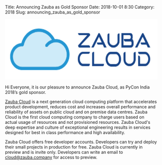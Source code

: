 Title: Announcing Zauba as Gold Sponsor
Date: 2018-10-01 8:30
Category: 2018
Slug: announcing_zauba_as_gold_sponsor

<p class="text-center">
	<a href="https://zauba.company/" target="_blank">
		<img src="https://raw.githubusercontent.com/pythonindia/inpycon2018/master/img/sponsors/zaubacloud.png" alt="Zauba Cloud" height="200"/>
	</a>
</p>

Hi Everyone, it is our pleasure to announce Zauba Cloud, as PyCon India 2018’s gold sponsor.
<!-- PELICAN_END_SUMMARY -->

[Zauba Cloud](https://zauba.company/) is a next generation cloud computing platform that accelerates product development, reduces cost and increases overall performance and reliability of assets on public cloud and on premise data centres.
Zauba Cloud is the first cloud computing company to charge users based on actual usage of resources and not provisioned resources. Zauba Cloud's deep expertise and culture of exceptional engineering results in services designed for best in class performance and high availability.

Zauba Cloud offers free developer accounts. Developers can try and deploy their small projects in production for free.
Zauba Cloud is currently in preview and is invite only. Developers can write an email to cloud@zauba.company for access to preview.


